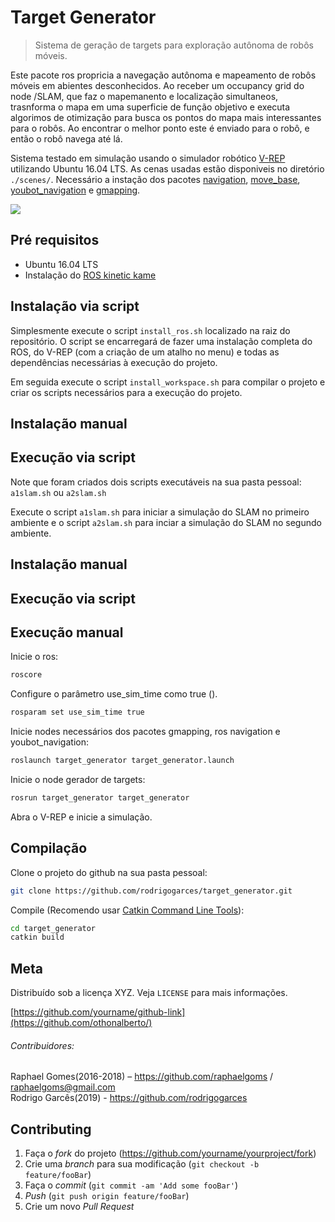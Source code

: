 # Target Generator
> Sistema de geração de targets para exploração autônoma de robôs móveis.

Este pacote ros propricia a navegação autônoma e mapeamento de robôs móveis em abientes desconhecidos. Ao receber um occupancy grid do node /SLAM, que faz o mapemanento e localização simultaneos, trasnforma o mapa em uma superficie de função objetivo e executa algorimos de otimização para busca os pontos do mapa mais interessantes para o robôs. Ao encontrar o melhor ponto este é enviado para o robô, e então o robô navega até lá.

Sistema testado em simulação usando o simulador robótico [V-REP](http://www.coppeliarobotics.com/) utilizando Ubuntu 16.04 LTS. As cenas usadas estão disponiveis no diretório `./scenes/`. Necessário a instação dos pacotes [navigation](http://wiki.ros.org/navigation), [move_base](http://wiki.ros.org/move_base), [youbot_navigation](http://wiki.ros.org/youbot_navigation) e [gmapping](http://wiki.ros.org/gmapping).

![](../header.png)

## Pré requisitos
* Ubuntu 16.04 LTS
* Instalação do [ROS kinetic kame](http://wiki.ros.org/kinetic/Installation/Ubuntu)

## Instalação via script
Simplesmente execute o script `install_ros.sh` localizado na raiz do repositório. O script se encarregará de fazer uma instalação completa do ROS, do V-REP (com a criação de um atalho no menu) e todas as dependências necessárias à execução do projeto.


Em seguida execute o script `install_workspace.sh` para compilar o projeto e criar os scripts necessários para a execução do projeto.

## Instalação manual

## Execução via script
Note que foram criados dois scripts executáveis na sua pasta pessoal: `a1slam.sh` ou `a2slam.sh`

Execute o script `a1slam.sh` para iniciar a simulação do SLAM no primeiro ambiente e o script `a2slam.sh` para inciar a simulação do SLAM no segundo ambiente.

## Instalação manual

## Execução via script


## Execução manual

Inicie o ros:

```sh
roscore
```

Configure o parâmetro use_sim_time como true ().

```sh
rosparam set use_sim_time true
```

Inicie nodes necessários dos pacotes gmapping, ros navigation e youbot_navigation:

```sh
roslaunch target_generator target_generator.launch
```
Inicie o node gerador de targets:

```sh
rosrun target_generator target_generator
```

Abra o V-REP e inicie a simulação.

## Compilação

Clone o projeto do github na sua pasta pessoal:

```sh
git clone https://github.com/rodrigogarces/target_generator.git
```
Compile (Recomendo usar [Catkin Command Line Tools](http://mcs.une.edu.au/doc/python-catkin_tools-doc/html/)):

```sh
cd target_generator
catkin build
```

## Meta

Distribuído sob a licença XYZ. Veja `LICENSE` para mais informações.

[https://github.com/yourname/github-link](https://github.com/othonalberto/)

###### Contribuidores:

Raphael Gomes(2016-2018) – https://github.com/raphaelgoms / raphaelgoms@gmail.com<br>
Rodrigo Garcês(2019) - https://github.com/rodrigogarces

## Contributing

1. Faça o _fork_ do projeto (<https://github.com/yourname/yourproject/fork>)
2. Crie uma _branch_ para sua modificação (`git checkout -b feature/fooBar`)
3. Faça o _commit_ (`git commit -am 'Add some fooBar'`)
4. _Push_ (`git push origin feature/fooBar`)
5. Crie um novo _Pull Request_

